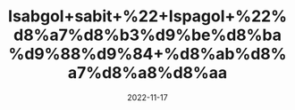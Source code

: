 ---
title: 'Isabgol+sabit+%22+Ispagol+%22%d8%a7%d8%b3%d9%be%d8%ba%d9%88%d9%84+%d8%ab%d8%a7%d8%a8%d8%aa'
date: '2022-11-17' 
metatag: '' 
inventory: '0' 
draft: false 
# meta description 
shortDescripton: 'Psyllium+Seeds%22+It+benefits+for+the+symptoms+of+anal+fissure+and+Clears+toxins+from+the+stomach.'
description: 'Seed+%d8%aa%d8%ae%d9%85++%d8%a8%db%8c%d8%ac'
longdescription: ''
tags: ''
brand: ''
subCategory: ''
sellCount: '0'
featured: True
# product Price
price: '250.0'
# Product Short Description
shortDescription: 'Psyllium+Seeds%22+It+benefits+for+the+symptoms+of+anal+fissure+and+Clears+toxins+from+the+stomach.'
productID: '31DE4DA1-A02A-ED11-9968-005056B3A416'
type: 'products'
category: 'Seed+%d8%aa%d8%ae%d9%85++%d8%a8%db%8c%d8%ac' 
thumnailproduct: 'https://eraconnect.blob.core.windows.net/product-images/aminsaddiquidawakhana/31DE4DA1-A02A-ED11-9968-005056B3A416.webp' 
images:
  - image: 'https://eraconnect.blob.core.windows.net/product-images/aminsaddiquidawakhana/31DE4DA1-A02A-ED11-9968-005056B3A416.webp'  
Variants:
---